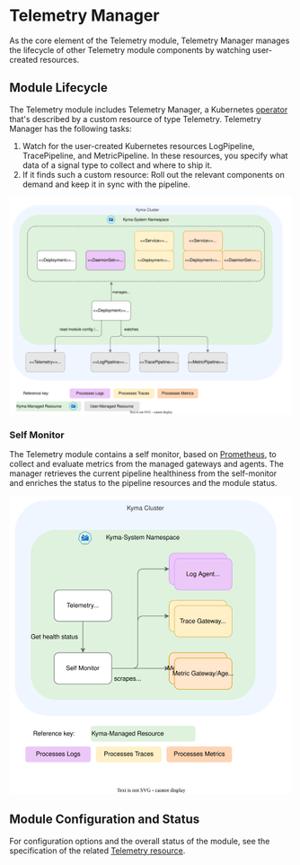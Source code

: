 # Telemetry Manager

As the core element of the Telemetry module, Telemetry Manager manages the lifecycle of other Telemetry module components by watching user-created resources.

## Module Lifecycle

The Telemetry module includes Telemetry Manager, a Kubernetes [operator](https://kubernetes.io/docs/concepts/extend-kubernetes/operator/) that's described by a custom resource of type Telemetry. Telemetry Manager has the following tasks:

1. Watch for the user-created Kubernetes resources LogPipeline, TracePipeline, and MetricPipeline. In these resources, you specify what data of a signal type to collect and where to ship it.
2. If it finds such a custom resource: Roll out the relevant components on demand and keep it in sync with the pipeline.

![Manager](assets/manager-lifecycle.drawio.svg)

### Self Monitor

The Telemetry module contains a self monitor, based on [Prometheus](https://prometheus.io/), to collect and evaluate metrics from the managed gateways and agents. The manager retrieves the current pipeline healthiness from the self-monitor and enriches the status to the pipeline resources and the module status.

![Manager](assets/manager-arch.drawio.svg)

## Module Configuration and Status

For configuration options and the overall status of the module, see the specification of the related [Telemetry resource](./resources/01-telemetry.md).
